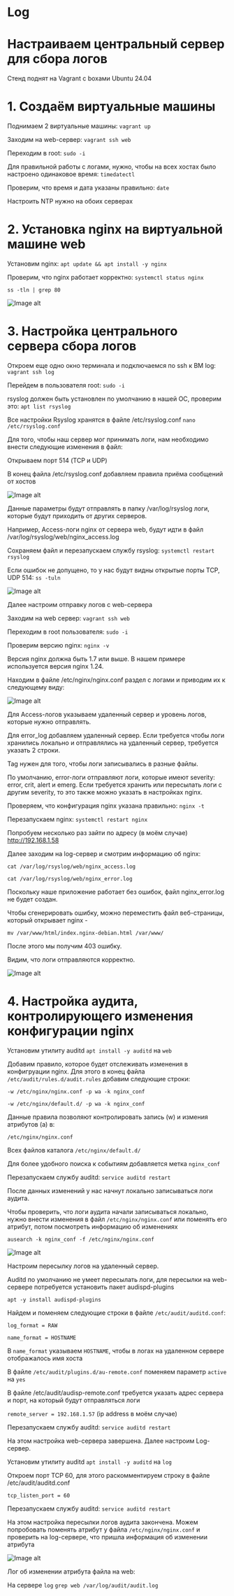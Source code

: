 # Log

# Настраиваем центральный сервер для сбора логов

Стенд поднят на Vagrant с boxами Ubuntu 24.04

# 1. Создаём виртуальные машины

Поднимаем 2 виртуальные машины: `vagrant up`

Заходим на web-сервер: `vagrant ssh web`

Переходим в root: `sudo -i`

Для правильной работы c логами, нужно, чтобы на всех хостах было настроено одинаковое время: `timedatectl`

Проверим, что время и дата указаны правильно: `date`

Настроить NTP нужно на обоих серверах

# 2. Установка nginx на виртуальной машине web

Установим nginx: `apt update && apt install -y nginx`

Проверим, что nginx работает корректно: `systemctl status nginx`

`ss -tln | grep 80`

![Image alt](https://github.com/NikPuskov/Log/blob/main/log1.jpg)

# 3. Настройка центрального сервера сбора логов

Откроем еще одно окно терминала и подключаемся по ssh к ВМ log: `vagrant ssh log`

Перейдем в пользователя root: `sudo -i`

rsyslog должен быть установлен по умолчанию в нашей ОС, проверим это: `apt list rsyslog`

Все настройки Rsyslog хранятся в файле /etc/rsyslog.conf `nano /etc/rsyslog.conf`

Для того, чтобы наш сервер мог принимать логи, нам необходимо внести следующие изменения в файл: 

Открываем порт 514 (TCP и UDP)

В конец файла /etc/rsyslog.conf добавляем правила приёма сообщений от хостов

![Image alt](https://github.com/NikPuskov/Log/blob/main/log2.jpg)

Данные параметры будут отправлять в папку /var/log/rsyslog логи, которые будут приходить от других серверов. 

Например, Access-логи nginx от сервера web, будут идти в файл /var/log/rsyslog/web/nginx_access.log

Сохраняем файл и перезапускаем службу rsyslog: `systemctl restart rsyslog`

Если ошибок не допущено, то у нас будут видны открытые порты TCP, UDP 514: `ss -tuln`

![Image alt](https://github.com/NikPuskov/Log/blob/main/log3.jpg)

Далее настроим отправку логов с web-сервера

Заходим на web сервер: `vagrant ssh web`

Переходим в root пользователя: `sudo -i` 

Проверим версию nginx: `nginx -v`

Версия nginx должна быть 1.7 или выше. В нашем примере используется версия nginx 1.24.

Находим в файле /etc/nginx/nginx.conf раздел с логами и приводим их к следующему виду:

![Image alt](https://github.com/NikPuskov/Log/blob/main/log6.jpg)

Для Access-логов указываем удаленный сервер и уровень логов, которые нужно отправлять. 

Для error_log добавляем удаленный сервер. Если требуется чтобы логи хранились локально и отправлялись на удаленный сервер, требуется указать 2 строки. 	

Tag нужен для того, чтобы логи записывались в разные файлы.

По умолчанию, error-логи отправляют логи, которые имеют severity: error, crit, alert и emerg. Если требуется хранить или пересылать логи с другим severity, то это также можно указать в настройках nginx. 

Проверяем, что конфигурация nginx указана правильно: `nginx -t`

Перезапускаем nginx: `systemctl restart nginx`

Попробуем несколько раз зайти по адресу (в моём случае) http://192.168.1.58

Далее заходим на log-сервер и смотрим информацию об nginx:

`cat /var/log/rsyslog/web/nginx_access.log`

`cat /var/log/rsyslog/web/nginx_error.log` 

Поскольку наше приложение работает без ошибок, файл nginx_error.log не будет создан. 

Чтобы сгенерировать ошибку, можно переместить файл веб-страницы, который открывает nginx - 

`mv /var/www/html/index.nginx-debian.html /var/www/` 

После этого мы получим 403 ошибку.

Видим, что логи отправляются корректно.

![Image alt](https://github.com/NikPuskov/Log/blob/main/log7.jpg)

# 4. Настройка аудита, контролирующего изменения конфигурации nginx

Установим утилиту auditd `apt install -y auditd` на `web`

Добавим правило, которое будет отслеживать изменения в конфигруации nginx. Для этого в конец файла `/etc/audit/rules.d/audit.rules` добавим следующие строки:

`-w /etc/nginx/nginx.conf -p wa -k nginx_conf`

`-w /etc/nginx/default.d/ -p wa -k nginx_conf`

Данные правила позволяют контролировать запись (w) и измения атрибутов (a) в:

`/etc/nginx/nginx.conf`

Всех файлов каталога `/etc/nginx/default.d/`

Для более удобного поиска к событиям добавляется метка `nginx_conf`

Перезапускаем службу auditd: `service auditd restart`

После данных изменений у нас начнут локально записываться логи аудита.

Чтобы проверить, что логи аудита начали записываться локально, нужно внести изменения в файл `/etc/nginx/nginx.conf` или поменять его атрибут, потом посмотреть информацию об изменениях

`ausearch -k nginx_conf -f /etc/nginx/nginx.conf`

![Image alt](https://github.com/NikPuskov/Log/blob/main/log8.jpg)

Настроим пересылку логов на удаленный сервер. 

Auditd по умолчанию не умеет пересылать логи, для пересылки на web-сервере потребуется установить пакет audispd-plugins

`apt -y install audispd-plugins`

Найдем и поменяем следующие строки в файле `/etc/audit/auditd.conf`:

`log_format = RAW`

`name_format = HOSTNAME`

В `name_format` указываем `HOSTNAME`, чтобы в логах на удаленном сервере отображалось имя хоста

В файле `/etc/audit/plugins.d/au-remote.conf` поменяем параметр `active` на `yes`

В файле /etc/audit/audisp-remote.conf требуется указать адрес сервера и порт, на который будут отправляться логи

`remote_server = 192.168.1.57` (ip address в моём случае)

Перезапускаем службу auditd: `service auditd restart`

На этом настройка web-сервера завершена. Далее настроим Log-сервер.

Установим утилиту auditd `apt install -y auditd` на `log`

Откроем порт TCP 60, для этого раскомментируем строку в файле /etc/audit/auditd.conf

`tcp_listen_port = 60`

Перезапускаем службу auditd: `service auditd restart`

На этом настройка пересылки логов аудита закончена. Можем попробовать поменять атрибут у файла `/etc/nginx/nginx.conf` и проверить на log-сервере, что пришла информация об изменении атрибута

![Image alt](https://github.com/NikPuskov/Log/blob/main/log9.jpg)

Лог об изменении атрибута файла на web:

На сервере `log` `grep web /var/log/audit/audit.log`
